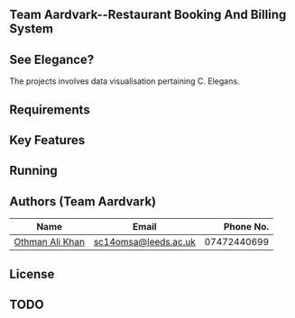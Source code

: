 ## Team Aardvark--Restaurant Booking And Billing System
## See Elegance?

The projects involves data visualisation pertaining C. Elegans.


## Requirements

## Key Features

## Running

## Authors (Team Aardvark)

|                       Name                        |         Email        |   Phone No.  |
| ------------------------------------------------- |:--------------------:| ------------:|
| [Othman Ali Khan](https://gitlab.com/u/sc14omsa)  | sc14omsa@leeds.ac.uk |  07472440699 |


## License


## TODO
